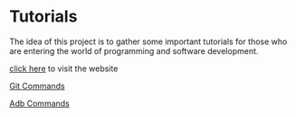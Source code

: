 # Tutorials

The idea of this project is to gather some important tutorials for those who are entering the world of programming and software development.

[click here](https://tutorials-util.netlify.app) to visit the website

[Git Commands](git-commands/Git-Commands.md)

[Adb Commands](adb-commands/adb-commands.md)
